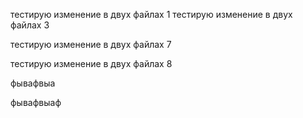 
тестирую изменение в двух файлах 1
тестирую изменение в двух файлах 3

тестирую изменение в двух файлах 7

тестирую изменение в двух файлах 8

фывафвыа

фывафвыаф
